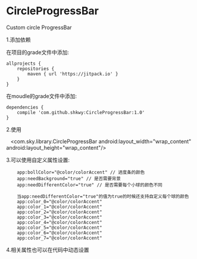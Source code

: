 # CircleProgressBar
Custom circle ProgressBar

1.添加依赖

 在项目的grade文件中添加:
 
    allprojects {
	    repositories {
	        maven { url 'https://jitpack.io' }
	    }
	}

在moudle的grade文件中添加:

	dependencies {
        compile 'com.github.shkwy:CircleProgressBar:1.0'
    }
    	
2.使用

    <com.sky.library.CircleProgressBar
          android:layout_width="wrap_content"
          android:layout_height="wrap_content"/>
          
3.可以使用自定义属性设置:
    
        app:bollColor="@color/colorAccent" // 进度条的颜色
        app:needBackground="true" // 是否需要背景
        app:needDifferentColor="true" // 是否需要每个小球的颜色不同
        
        当app:needDifferentColor="true"的值为true的时候还支持自定义每个球的颜色
        app:color_0="@color/colorAccent"
        app:color_1="@color/colorAccent"
        app:color_2="@color/colorAccent"
        app:color_3="@color/colorAccent"
        app:color_4="@color/colorAccent"
        app:color_5="@color/colorAccent"
        app:color_6="@color/colorAccent"
        app:color_7="@color/colorAccent"
        
4.相关属性也可以在代码中动态设置

